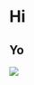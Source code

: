 # Hi
## Yo
<img id="monpic" src="https://www.smogon.com/dex/media/sprites/xy/ninetales.gif">
<br>
<script>
  import Pokedex from src/data.js;
  document.getElementById("monpic").style.src = "https://www.smogon.com/dex/media/sprites/xy/ninetales-alola.gif";
</script>
